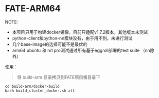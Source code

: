 # FATE-ARM64

NOTE:
- 本项目只用于构建docker镜像，目前只适配v1.7.2版本，其他版本未测试
- python-client和python-nn模块没有，由于用不到，未进行测试
- 几个base-image的选择可能不是最优的
- arm64 ubuntu 和 m1 pro测试通过所有基于eggroll部署的test suite （nn除外）


使用：

> 将 build-arm 目录拷贝到FATE项目根目录下

```
cd build-arm/docker-build
bash build_cluster_docker.sh all
```
